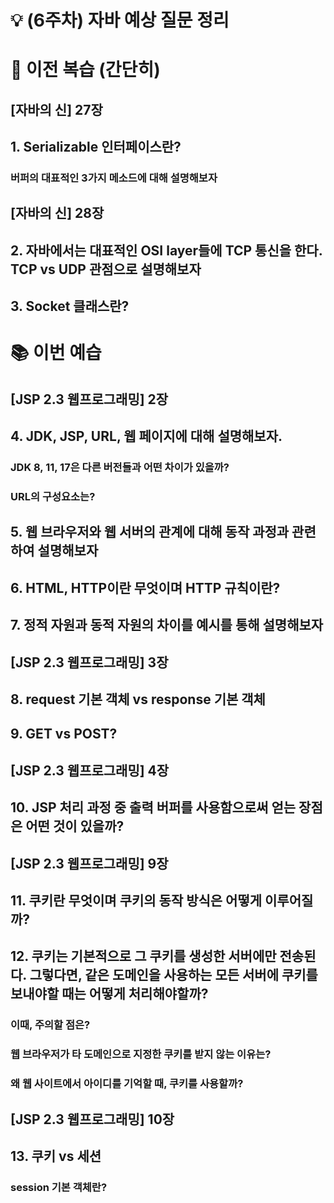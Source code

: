 # 💡 (6주차) 자바 예상 질문 정리

# 📜 이전 복습 (간단히)

## [자바의 신] 27장

## 1. Serializable 인터페이스란?

### 버퍼의 대표적인 3가지 메소드에 대해 설명해보자

## [자바의 신] 28장

## 2. 자바에서는 대표적인 OSI layer들에 TCP 통신을 한다. TCP vs UDP 관점으로 설명해보자

## 3. Socket 클래스란?

# 📚 이번 예습

## [JSP 2.3 웹프로그래밍] 2장

## 4. JDK, JSP, URL, 웹 페이지에 대해 설명해보자.

### JDK 8, 11, 17은 다른 버전들과 어떤 차이가 있을까?

### URL의 구성요소는?

## 5. 웹 브라우저와 웹 서버의 관계에 대해 동작 과정과 관련하여 설명해보자

## 6. HTML, HTTP이란 무엇이며 HTTP 규칙이란?

## 7. 정적 자원과 동적 자원의 차이를 예시를 통해 설명해보자

## [JSP 2.3 웹프로그래밍] 3장

## 8. request 기본 객체 vs response 기본 객체

## 9. GET vs POST?

## [JSP 2.3 웹프로그래밍] 4장

## 10. JSP 처리 과정 중 출력 버퍼를 사용함으로써 얻는 장점은 어떤 것이 있을까?

## [JSP 2.3 웹프로그래밍] 9장

## 11. 쿠키란 무엇이며 쿠키의 동작 방식은 어떻게 이루어질까?

## 12. 쿠키는 기본적으로 그 쿠키를 생성한 서버에만 전송된다. 그렇다면, 같은 도메인을 사용하는 모든 서버에 쿠키를 보내야할 때는 어떻게 처리해야할까?

### 이때, 주의할 점은?

### 웹 브라우저가 타 도메인으로 지정한 쿠키를 받지 않는 이유는?

### 왜 웹 사이트에서 아이디를 기억할 때, 쿠키를 사용할까?

## [JSP 2.3 웹프로그래밍] 10장

## 13. 쿠키 vs 세션

### session 기본 객체란?
